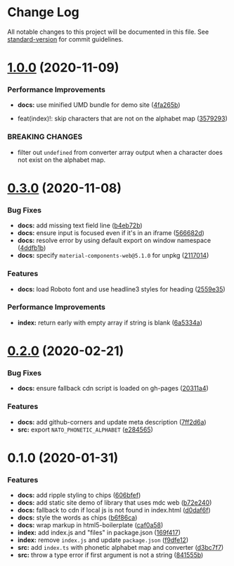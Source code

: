 # Change Log

All notable changes to this project will be documented in this file. See [standard-version](https://github.com/conventional-changelog/standard-version) for commit guidelines.

# [1.0.0](https://github.com/remarkablemark/phonetic-alphabet-converter/compare/v0.3.0...v1.0.0) (2020-11-09)

### Performance Improvements

- **docs:** use minified UMD bundle for demo site ([4fa265b](https://github.com/remarkablemark/phonetic-alphabet-converter/commit/4fa265bf55b800a561804fce8d8fd6b0e154c40a))

- feat(index)!: skip characters that are not on the alphabet map ([3579293](https://github.com/remarkablemark/phonetic-alphabet-converter/commit/3579293932102aefeeb312e6b8a82ca80013d309))

### BREAKING CHANGES

- filter out `undefined` from converter array output when a character does not exist on the alphabet map.

# [0.3.0](https://github.com/remarkablemark/phonetic-alphabet-converter/compare/v0.2.0...v0.3.0) (2020-11-08)

### Bug Fixes

- **docs:** add missing text field line ([b4eb72b](https://github.com/remarkablemark/phonetic-alphabet-converter/commit/b4eb72b2547f95288defda4421d4ec8891d8eaf8))
- **docs:** ensure input is focused even if it's in an iframe ([566682d](https://github.com/remarkablemark/phonetic-alphabet-converter/commit/566682da288da8c24760c2a30b41976031dc0407))
- **docs:** resolve error by using default export on window namespace ([4ddfb1b](https://github.com/remarkablemark/phonetic-alphabet-converter/commit/4ddfb1bf34eb4b33ade7f3858aa1f2c9ff3ad463))
- **docs:** specify `material-components-web@5.1.0` for unpkg ([2117014](https://github.com/remarkablemark/phonetic-alphabet-converter/commit/2117014828eacc2bba9a235ec99f6123a2e045d8))

### Features

- **docs:** load Roboto font and use headline3 styles for heading ([2559e35](https://github.com/remarkablemark/phonetic-alphabet-converter/commit/2559e35e6193e46c12617ec250e884e8d3ebb80b))

### Performance Improvements

- **index:** return early with empty array if string is blank ([6a5334a](https://github.com/remarkablemark/phonetic-alphabet-converter/commit/6a5334ac51e3a1e3a19bac0c7c67ef2433ed0a61))

<a name="0.2.0"></a>

# [0.2.0](https://github.com/remarkablemark/phonetic-alphabet-converter/compare/v0.1.0...v0.2.0) (2020-02-21)

### Bug Fixes

- **docs:** ensure fallback cdn script is loaded on gh-pages ([20311a4](https://github.com/remarkablemark/phonetic-alphabet-converter/commit/20311a4))

### Features

- **docs:** add github-corners and update meta description ([7ff2d6a](https://github.com/remarkablemark/phonetic-alphabet-converter/commit/7ff2d6a))
- **src:** export `NATO_PHONETIC_ALPHABET` ([e284565](https://github.com/remarkablemark/phonetic-alphabet-converter/commit/e284565))

<a name="0.1.0"></a>

# 0.1.0 (2020-01-31)

### Features

- **docs:** add ripple styling to chips ([606bfef](https://github.com/remarkablemark/phonetic-alphabet-converter/commit/606bfef))
- **docs:** add static site demo of library that uses mdc web ([b72e240](https://github.com/remarkablemark/phonetic-alphabet-converter/commit/b72e240))
- **docs:** fallback to cdn if local js is not found in index.html ([d0daf6f](https://github.com/remarkablemark/phonetic-alphabet-converter/commit/d0daf6f))
- **docs:** style the words as chips ([b6f86ca](https://github.com/remarkablemark/phonetic-alphabet-converter/commit/b6f86ca))
- **docs:** wrap markup in html5-boilerplate ([caf0a58](https://github.com/remarkablemark/phonetic-alphabet-converter/commit/caf0a58))
- **index:** add index.js and "files" in package.json ([169f417](https://github.com/remarkablemark/phonetic-alphabet-converter/commit/169f417))
- **index:** remove `index.js` and update `package.json` ([f9dfe12](https://github.com/remarkablemark/phonetic-alphabet-converter/commit/f9dfe12))
- **src:** add `index.ts` with phonetic alphabet map and converter ([d3bc7f7](https://github.com/remarkablemark/phonetic-alphabet-converter/commit/d3bc7f7))
- **src:** throw a type error if first argument is not a string ([841555b](https://github.com/remarkablemark/phonetic-alphabet-converter/commit/841555b))

